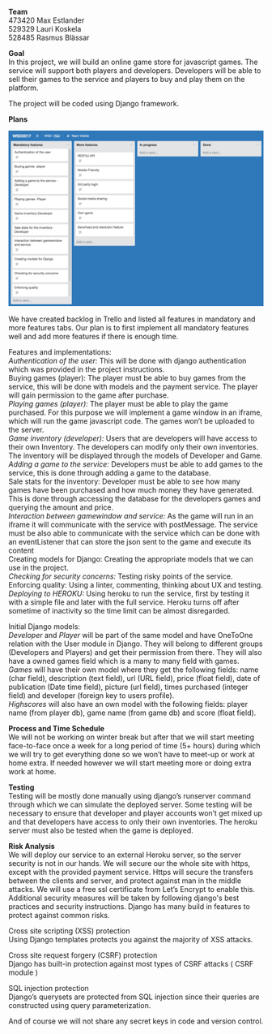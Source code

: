 __Team__ <br>
   473420 Max Estlander <br>
   529329 Lauri Koskela <br>
   528485 Rasmus Blässar <br>

__Goal__ <br>
In this project, we will build an online game store for javascript games. The service will support both players and developers. Developers will be able to sell their games to the service and players to buy and play them on the platform.
 
The project will be coded using Django framework.

__Plans__

![backlog](images/backlog.png)

We have created backlog in Trello and listed all features in mandatory and more features tabs. Our plan is to first implement all mandatory features well and add more features if there is enough time.

Features and implementations: <br>
_Authentication of the user:_ This will be done with django authentication which was provided in the project instructions. <br>
Buying games (player): The player must be able to buy games from the service, this will be done with models and the payment service. The player will gain permission to the game after purchase. <br>
_Playing games (player):_ The player must be able to play the game purchased. For this purpose we will implement a game window in an iframe, which will run the game javascript code. The games won’t be uploaded to the server. <br>
_Game inventory (developer):_ Users that are developers will have access to their own Inventory. The developers can modify only their own inventories. The inventory will be displayed through the models of Developer and Game. <br>
_Adding a game to the service:_ Developers must be able to add games to the service, this is done through adding a game to the database. <br>
Sale stats for the inventory: Developer must be able to see how many games have been purchased and how much money they have generated. This is done through accessing the database for the developers games and querying the amount and price. <br>
_Interaction between gamewindow and service:_ As the game will run in an iframe it will communicate with the service with postMessage. The service must be also able to communicate with the service which can be done with an eventListener that can store the json sent to the game and execute its content <br>
Creating models for Django: Creating the appropriate models that we can use in the project. <br>
_Checking for security concerns:_ Testing risky points of the service. <br>
Enforcing quality: Using a linter, commenting, thinking about UX and testing. <br>
_Deploying to HEROKU:_ Using heroku to run the service, first by testing it with a simple file and later with the full service. Heroku turns off after sometime of inactivity so the time limit can be almost disregarded.

Initial Django models: <br>
_Developer_ and _Player_ will be part of the same model and have OneToOne relation with the User module in Django. They will belong to different groups (Developers and Players) and get their permission from there. They will also have a owned games field which is a many to many field with games. <br>
_Games_ will have their own model where they get the following fields: name (char field), description (text field), url (URL field), price (float field), date of publication (Date time field), picture (url field), times purchased (integer field) and developer (foreign key to users profile). <br>
_Highscores_ will also have an own model with the following fields: player name (from player db), game name (from game db) and score (float field).

__Process and Time Schedule__<br>
We will not be working on winter break but after that we will start meeting face-to-face once a week for a long period of time (5+ hours) during which we will try to get everything done so we won’t have to meet-up or work at home extra. If needed however we will start meeting more or doing extra work at home.

__Testing__ <br>
Testing will be mostly done manually using django’s runserver command through which we can simulate the deployed server. Some testing will be necessary to ensure that developer and player accounts won’t get mixed up and that developers have access to only their own inventories.
The heroku server must also be tested when the game is deployed.

__Risk Analysis__<br>
We will deploy our service to an external Heroku server, so the server security is not in our hands.
We will secure our the whole site with https, except with the provided payment service.
Https will secure the transfers between the clients and server, and protect against man in the middle attacks. We will use a free ssl certificate from Let’s Encrypt to enable this.
Additional security measures will be taken by following django's best practices and security instructions. Django has many build in features to protect against common risks.

Cross site scripting (XSS) protection <br>
Using Django templates protects you against the majority of XSS attacks.

Cross site request forgery (CSRF) protection <br>
Django has built-in protection against most types of CSRF attacks ( CSRF module )

SQL injection protection <br>
Django’s querysets are protected from SQL injection since their queries are constructed using query parameterization.

And of course we will not share any secret keys in code and version control.
